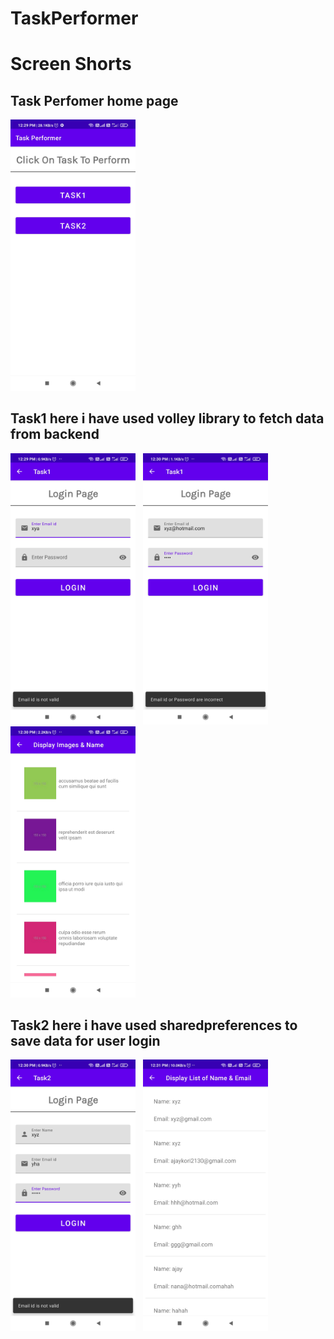 # TaskPerformer



# Screen Shorts


## Task Perfomer home page
<p float="left">
  <img src="https://raw.githubusercontent.com/ajay1130/TaskPerformer/master/2.jpg" width="200" />
</p>

## Task1 here i have used volley library to fetch data from backend
<p float="left">
  <img src="https://raw.githubusercontent.com/ajay1130/TaskPerformer/master/3.jpg" width="200" />&nbsp;&nbsp;
   <img src="https://raw.githubusercontent.com/ajay1130/TaskPerformer/master/4.jpg" width="200" />&nbsp;&nbsp;
  <img src="https://raw.githubusercontent.com/ajay1130/TaskPerformer/master/5.jpg" width="200" />
  
  
</p>


## Task2 here i have used sharedpreferences to save data for user login 
<p float="left">
  <img src="https://raw.githubusercontent.com/ajay1130/TaskPerformer/master/6.jpg" width="200" />&nbsp;&nbsp;
   <img src="https://raw.githubusercontent.com/ajay1130/TaskPerformer/master/7.jpg" width="200" />&nbsp;&nbsp;

  
  
</p>


